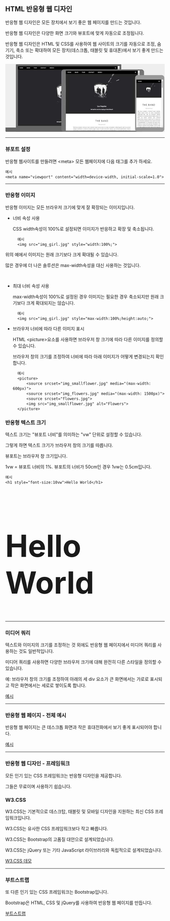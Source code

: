 ## HTML 반응형 웹 디자인
반응형 웹 디자인은 모든 장치에서 보기 좋은 웹 페이지를 만드는 것입니다.

반응형 웹 디자인은 다양한 화면 크기와 뷰포트에 맞게 자동으로 조정됩니다.

반응형 웹 디자인은 HTML 및 CSS를 사용하여 웹 사이트의 크기를 자동으로 조정, 숨기기, 축소 또는 확대하여 모든 장치(데스크톱, 태블릿 및 휴대폰)에서 보기 좋게 만드는 것입니다.

<img src='./img/Responsive Web Design.jpg'>

***
### 뷰포트 설정
반응형 웹사이트를 만들려면 \<meta> 모든 웹페이지에 다음 태그를 추가 하세요.

    예시
    <meta name="viewport" content="width=device-width, initial-scale=1.0">

***
### 반응형 이미지
반응형 이미지는 모든 브라우저 크기에 맞게 잘 확장되는 이미지입니다.

- 너비 속성 사용

    CSS width속성이 100%로 설정되면 이미지가 반응하고 확장 및 축소됩니다.

        예시
        <img src="img_girl.jpg" style="width:100%;">

위의 예에서 이미지는 원래 크기보다 크게 확대될 수 있습니다.

많은 경우에 더 나은 솔루션은 max-width속성을 대신 사용하는 것입니다.

<br>

- 최대 너비 속성 사용

    max-width속성이 100%로 설정된 경우 이미지는 필요한 경우 축소되지만 원래 크기보다 크게 확대되지는 않습니다.

        예시
        <img src="img_girl.jpg" style="max-width:100%;height:auto;">

- 브라우저 너비에 따라 다른 이미지 표시

    HTML \<picture>요소를 사용하면 브라우저 창 크기에 따라 다른 이미지를 정의할 수 있습니다.

    브라우저 창의 크기를 조정하여 너비에 따라 아래 이미지가 어떻게 변경되는지 확인합니다.

        예시
        <picture>
            <source srcset="img_smallflower.jpg" media="(max-width: 600px)">
            <source srcset="img_flowers.jpg" media="(max-width: 1500px)">
            <source srcset="flowers.jpg">
            <img src="img_smallflower.jpg" alt="Flowers">
        </picture>

### 반응형 텍스트 크기
텍스트 크기는 "뷰포트 너비"를 의미하는 "vw" 단위로 설정할 수 있습니다.

그렇게 하면 텍스트 크기가 브라우저 창의 크기를 따릅니다.

뷰포트는 브라우저 창 크기입니다. 

1vw = 뷰포트 너비의 1%. 뷰포트의 너비가 50cm인 경우 1vw는 0.5cm입니다.

    예시
    <h1 style="font-size:10vw">Hello World</h1>

<h1 style="font-size:10vw">Hello World</h1>

***
### 미디어 쿼리
텍스트와 이미지의 크기를 조정하는 것 외에도 반응형 웹 페이지에서 미디어 쿼리를 사용하는 것도 일반적입니다.

미디어 쿼리를 사용하면 다양한 브라우저 크기에 대해 완전히 다른 스타일을 정의할 수 있습니다.

예: 브라우저 창의 크기를 조정하여 아래의 세 div 요소가 큰 화면에서는 가로로 표시되고 작은 화면에서는 세로로 쌓이도록 합니다.

[예시](./W3_HTML_day23-1.html)

***
### 반응형 웹 페이지 - 전체 예시
반응형 웹 페이지는 큰 데스크톱 화면과 작은 휴대전화에서 보기 좋게 표시되어야 합니다.

[예시](./W3_HTML_day23-2.html)

***
### 반응형 웹 디자인 - 프레임워크
모든 인기 있는 CSS 프레임워크는 반응형 디자인을 제공합니다.

그들은 무료이며 사용하기 쉽습니다.

### W3.CSS
W3.CSS는 기본적으로 데스크탑, 태블릿 및 모바일 디자인을 지원하는 최신 CSS 프레임워크입니다.

W3.CSS는 유사한 CSS 프레임워크보다 작고 빠릅니다.

W3.CSS는 Bootstrap의 고품질 대안으로 설계되었습니다.

W3.CSS는 jQuery 또는 기타 JavaScript 라이브러리와 독립적으로 설계되었습니다.

[W3.CSS 데모](./W3_HTML_day23-3.html)

***
### 부트스트랩
또 다른 인기 있는 CSS 프레임워크는 Bootstrap입니다. 

Bootstrap은 HTML, CSS 및 jQuery를 사용하여 반응형 웹 페이지를 만듭니다.

[부트스트랩](./W3_HTML_day23-4.html)